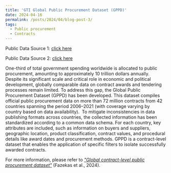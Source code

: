 ```yaml
---
title: 'GTI Global Public Procurement Dataset (GPPD)'
date: 2024-04-16
permalink: /posts/2024/04/blog-post-3/
tags:
  - Public procurement
  - Contracts
---
```


Public Data Source 1: [click here](https://data-mendeley-com.libproxy1.nus.edu.sg/datasets/fwzpywbhgw/3)

Public Data Source 2: [click here](https://data-mendeley-com.libproxy1.nus.edu.sg/datasets/w9mzf4vswh/3)

One-third of total government spending worldwide is allocated to public procurement, amounting to approximately 10 trillion dollars annually. Despite its significant scale and critical role in economic and political development, globally comparable data on contract awards and tendering processes remain limited. To address this gap, the Global Public Procurement Dataset (GPPD) has been developed. This dataset compiles official public procurement data on more than 72 million contracts from 42 countries spanning the period 2006–2021 (with coverage varying by country based on data availability).
﻿
To mitigate inconsistencies in data publishing formats across countries, the collected information has been standardized according to a common data schema. For each country, key attributes are included, such as information on buyers and suppliers, geographic location, product classification, contract values, and procedural details like award dates and procurement methods. GPPD is a contract-level dataset that enables the application of specific filters to isolate successfully awarded contracts.

For more information, please refer to [*"Global contract-level public procurement dataset"*]() (Fazekas et al., 2024).
